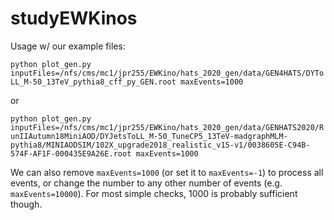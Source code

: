 # studyEWKinos

Usage w/ our example files:

`python plot_gen.py inputFiles=/nfs/cms/mc1/jpr255/EWKino/hats_2020_gen/data/GEN4HATS/DYToLL_M-50_13TeV_pythia8_cff_py_GEN.root maxEvents=1000`

or

`python plot_gen.py inputFiles=/nfs/cms/mc1/jpr255/EWKino/hats_2020_gen/data/GENHATS2020/RunIIAutumn18MiniAOD/DYJetsToLL_M-50_TuneCP5_13TeV-madgraphMLM-pythia8/MINIAODSIM/102X_upgrade2018_realistic_v15-v1/0038605E-C94B-574F-AF1F-000435E9A26E.root maxEvents=1000`

We can also remove `maxEvents=1000` (or set it to `maxEvents=-1`) to process all events, or change the number to any other number of events (e.g. `maxEvents=10000`). For most simple checks, 1000 is probably sufficient though.
